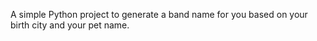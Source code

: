 A simple Python project to generate a band name for you based on your birth city and your pet name.
